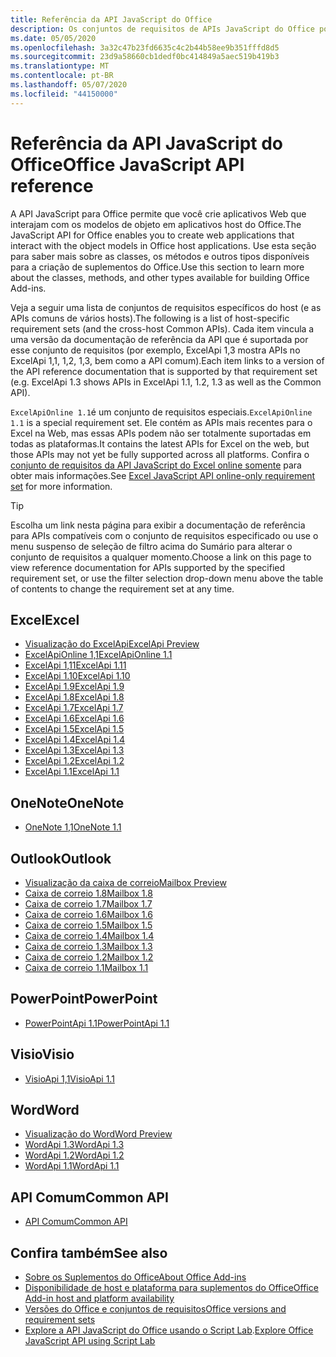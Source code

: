 ```yaml
---
title: Referência da API JavaScript do Office
description: Os conjuntos de requisitos de APIs JavaScript do Office por host.
ms.date: 05/05/2020
ms.openlocfilehash: 3a32c47b23fd6635c4c2b44b58ee9b351fffd8d5
ms.sourcegitcommit: 23d9a58660cb1dedf0bc414849a5aec519b419b3
ms.translationtype: MT
ms.contentlocale: pt-BR
ms.lasthandoff: 05/07/2020
ms.locfileid: "44150000"
---
```

# <a name="office-javascript-api-reference"></a><span data-ttu-id="6d2a0-103">Referência da API JavaScript do Office</span><span class="sxs-lookup"><span data-stu-id="6d2a0-103">Office JavaScript API reference</span></span>

<span data-ttu-id="6d2a0-104">A API JavaScript para Office permite que você crie aplicativos Web que interajam com os modelos de objeto em aplicativos host do Office.</span><span class="sxs-lookup"><span data-stu-id="6d2a0-104">The JavaScript API for Office enables you to create web applications that interact with the object models in Office host applications.</span></span> <span data-ttu-id="6d2a0-105">Use esta seção para saber mais sobre as classes, os métodos e outros tipos disponíveis para a criação de suplementos do Office.</span><span class="sxs-lookup"><span data-stu-id="6d2a0-105">Use this section to learn more about the classes, methods, and other types available for building Office Add-ins.</span></span>

<span data-ttu-id="6d2a0-106">Veja a seguir uma lista de conjuntos de requisitos específicos do host (e as APIs comuns de vários hosts).</span><span class="sxs-lookup"><span data-stu-id="6d2a0-106">The following is a list of host-specific requirement sets (and the cross-host Common APIs).</span></span> <span data-ttu-id="6d2a0-107">Cada item vincula a uma versão da documentação de referência da API que é suportada por esse conjunto de requisitos (por exemplo, ExcelApi 1,3 mostra APIs no ExcelApi 1,1, 1,2, 1,3, bem como a API comum).</span><span class="sxs-lookup"><span data-stu-id="6d2a0-107">Each item links to a version of the API reference documentation that is supported by that requirement set (e.g. ExcelApi 1.3 shows APIs in ExcelApi 1.1, 1.2, 1.3 as well as the Common API).</span></span>

<span data-ttu-id="6d2a0-108">`ExcelApiOnline 1.1`é um conjunto de requisitos especiais.</span><span class="sxs-lookup"><span data-stu-id="6d2a0-108">`ExcelApiOnline 1.1` is a special requirement set.</span></span> <span data-ttu-id="6d2a0-109">Ele contém as APIs mais recentes para o Excel na Web, mas essas APIs podem não ser totalmente suportadas em todas as plataformas.</span><span class="sxs-lookup"><span data-stu-id="6d2a0-109">It contains the latest APIs for Excel on the web, but those APIs may not yet be fully supported across all platforms.</span></span> <span data-ttu-id="6d2a0-110">Confira o [conjunto de requisitos da API JavaScript do Excel online somente](/office/dev/add-ins/reference/requirement-sets/excel-api-online-requirement-set) para obter mais informações.</span><span class="sxs-lookup"><span data-stu-id="6d2a0-110">See [Excel JavaScript API online-only requirement set](/office/dev/add-ins/reference/requirement-sets/excel-api-online-requirement-set) for more information.</span></span>

> [!TIP]
> <span data-ttu-id="6d2a0-111">Escolha um link nesta página para exibir a documentação de referência para APIs compatíveis com o conjunto de requisitos especificado ou use o menu suspenso de seleção de filtro acima do Sumário para alterar o conjunto de requisitos a qualquer momento.</span><span class="sxs-lookup"><span data-stu-id="6d2a0-111">Choose a link on this page to view reference documentation for APIs supported by the specified requirement set, or use the filter selection drop-down menu above the table of contents to change the requirement set at any time.</span></span>

## <a name="excel"></a><span data-ttu-id="6d2a0-112">Excel</span><span class="sxs-lookup"><span data-stu-id="6d2a0-112">Excel</span></span>

- [<span data-ttu-id="6d2a0-113">Visualização do ExcelApi</span><span class="sxs-lookup"><span data-stu-id="6d2a0-113">ExcelApi Preview</span></span>](/javascript/api/excel?view=excel-js-preview)
- [<span data-ttu-id="6d2a0-114">ExcelApiOnline 1,1</span><span class="sxs-lookup"><span data-stu-id="6d2a0-114">ExcelApiOnline 1.1</span></span>](/javascript/api/excel?view=excel-js-online)
- [<span data-ttu-id="6d2a0-115">ExcelApi 1,11</span><span class="sxs-lookup"><span data-stu-id="6d2a0-115">ExcelApi 1.11</span></span>](/javascript/api/excel?view=excel-js-1.11)
- [<span data-ttu-id="6d2a0-116">ExcelApi 1.10</span><span class="sxs-lookup"><span data-stu-id="6d2a0-116">ExcelApi 1.10</span></span>](/javascript/api/excel?view=excel-js-1.10)
- [<span data-ttu-id="6d2a0-117">ExcelApi 1.9</span><span class="sxs-lookup"><span data-stu-id="6d2a0-117">ExcelApi 1.9</span></span>](/javascript/api/excel?view=excel-js-1.9)
- [<span data-ttu-id="6d2a0-118">ExcelApi 1.8</span><span class="sxs-lookup"><span data-stu-id="6d2a0-118">ExcelApi 1.8</span></span>](/javascript/api/excel?view=excel-js-1.8)
- [<span data-ttu-id="6d2a0-119">ExcelApi 1.7</span><span class="sxs-lookup"><span data-stu-id="6d2a0-119">ExcelApi 1.7</span></span>](/javascript/api/excel?view=excel-js-1.7)
- [<span data-ttu-id="6d2a0-120">ExcelApi 1.6</span><span class="sxs-lookup"><span data-stu-id="6d2a0-120">ExcelApi 1.6</span></span>](/javascript/api/excel?view=excel-js-1.6)
- [<span data-ttu-id="6d2a0-121">ExcelApi 1.5</span><span class="sxs-lookup"><span data-stu-id="6d2a0-121">ExcelApi 1.5</span></span>](/javascript/api/excel?view=excel-js-1.5)
- [<span data-ttu-id="6d2a0-122">ExcelApi 1.4</span><span class="sxs-lookup"><span data-stu-id="6d2a0-122">ExcelApi 1.4</span></span>](/javascript/api/excel?view=excel-js-1.4)
- [<span data-ttu-id="6d2a0-123">ExcelApi 1.3</span><span class="sxs-lookup"><span data-stu-id="6d2a0-123">ExcelApi 1.3</span></span>](/javascript/api/excel?view=excel-js-1.3)
- [<span data-ttu-id="6d2a0-124">ExcelApi 1.2</span><span class="sxs-lookup"><span data-stu-id="6d2a0-124">ExcelApi 1.2</span></span>](/javascript/api/excel?view=excel-js-1.2)
- [<span data-ttu-id="6d2a0-125">ExcelApi 1.1</span><span class="sxs-lookup"><span data-stu-id="6d2a0-125">ExcelApi 1.1</span></span>](/javascript/api/excel?view=excel-js-1.1)

## <a name="onenote"></a><span data-ttu-id="6d2a0-126">OneNote</span><span class="sxs-lookup"><span data-stu-id="6d2a0-126">OneNote</span></span>

- [<span data-ttu-id="6d2a0-127">OneNote 1,1</span><span class="sxs-lookup"><span data-stu-id="6d2a0-127">OneNote 1.1</span></span>](/javascript/api/onenote?view=onenote-js-1.1)

## <a name="outlook"></a><span data-ttu-id="6d2a0-128">Outlook</span><span class="sxs-lookup"><span data-stu-id="6d2a0-128">Outlook</span></span>

- [<span data-ttu-id="6d2a0-129">Visualização da caixa de correio</span><span class="sxs-lookup"><span data-stu-id="6d2a0-129">Mailbox Preview</span></span>](/javascript/api/outlook?view=outlook-js-preview)
- [<span data-ttu-id="6d2a0-130">Caixa de correio 1.8</span><span class="sxs-lookup"><span data-stu-id="6d2a0-130">Mailbox 1.8</span></span>](/javascript/api/outlook?view=outlook-js-1.8)
- [<span data-ttu-id="6d2a0-131">Caixa de correio 1.7</span><span class="sxs-lookup"><span data-stu-id="6d2a0-131">Mailbox 1.7</span></span>](/javascript/api/outlook?view=outlook-js-1.7)
- [<span data-ttu-id="6d2a0-132">Caixa de correio 1.6</span><span class="sxs-lookup"><span data-stu-id="6d2a0-132">Mailbox 1.6</span></span>](/javascript/api/outlook?view=outlook-js-1.6)
- [<span data-ttu-id="6d2a0-133"> Caixa de correio 1.5</span><span class="sxs-lookup"><span data-stu-id="6d2a0-133">Mailbox 1.5</span></span>](/javascript/api/outlook?view=outlook-js-1.5)
- [<span data-ttu-id="6d2a0-134"> Caixa de correio 1.4</span><span class="sxs-lookup"><span data-stu-id="6d2a0-134">Mailbox 1.4</span></span>](/javascript/api/outlook?view=outlook-js-1.4)
- [<span data-ttu-id="6d2a0-135"> Caixa de correio 1.3</span><span class="sxs-lookup"><span data-stu-id="6d2a0-135">Mailbox 1.3</span></span>](/javascript/api/outlook?view=outlook-js-1.3)
- [<span data-ttu-id="6d2a0-136">Caixa de correio 1.2</span><span class="sxs-lookup"><span data-stu-id="6d2a0-136">Mailbox 1.2</span></span>](/javascript/api/outlook?view=outlook-js-1.2)
- [<span data-ttu-id="6d2a0-137"> Caixa de correio 1.1</span><span class="sxs-lookup"><span data-stu-id="6d2a0-137">Mailbox 1.1</span></span>](/javascript/api/outlook?view=outlook-js-1.1)

## <a name="powerpoint"></a><span data-ttu-id="6d2a0-138">PowerPoint</span><span class="sxs-lookup"><span data-stu-id="6d2a0-138">PowerPoint</span></span>

- [<span data-ttu-id="6d2a0-139">PowerPointApi 1.1</span><span class="sxs-lookup"><span data-stu-id="6d2a0-139">PowerPointApi 1.1</span></span>](/javascript/api/powerpoint?view=powerpoint-js-1.1)

## <a name="visio"></a><span data-ttu-id="6d2a0-140">Visio</span><span class="sxs-lookup"><span data-stu-id="6d2a0-140">Visio</span></span>

- [<span data-ttu-id="6d2a0-141">VisioApi 1,1</span><span class="sxs-lookup"><span data-stu-id="6d2a0-141">VisioApi 1.1</span></span>](/javascript/api/visio?view=visio-js-1.1)

## <a name="word"></a><span data-ttu-id="6d2a0-142">Word</span><span class="sxs-lookup"><span data-stu-id="6d2a0-142">Word</span></span>

- [<span data-ttu-id="6d2a0-143">Visualização do Word</span><span class="sxs-lookup"><span data-stu-id="6d2a0-143">Word Preview</span></span>](/javascript/api/word?view=word-js-preview)
- [<span data-ttu-id="6d2a0-144">WordApi 1.3</span><span class="sxs-lookup"><span data-stu-id="6d2a0-144">WordApi 1.3</span></span>](/javascript/api/word?view=word-js-1.3)
- [<span data-ttu-id="6d2a0-145">WordApi 1.2</span><span class="sxs-lookup"><span data-stu-id="6d2a0-145">WordApi 1.2</span></span>](/javascript/api/word?view=word-js-1.2)
- [<span data-ttu-id="6d2a0-146">WordApi 1.1</span><span class="sxs-lookup"><span data-stu-id="6d2a0-146">WordApi 1.1</span></span>](/javascript/api/word?view=word-js-1.1)

## <a name="common-api"></a><span data-ttu-id="6d2a0-147">API Comum</span><span class="sxs-lookup"><span data-stu-id="6d2a0-147">Common API</span></span>

- [<span data-ttu-id="6d2a0-148">API Comum</span><span class="sxs-lookup"><span data-stu-id="6d2a0-148">Common API</span></span>](/javascript/api/office?view=common-js)

## <a name="see-also"></a><span data-ttu-id="6d2a0-149">Confira também</span><span class="sxs-lookup"><span data-stu-id="6d2a0-149">See also</span></span>

- [<span data-ttu-id="6d2a0-150">Sobre os Suplementos do Office</span><span class="sxs-lookup"><span data-stu-id="6d2a0-150">About Office Add-ins</span></span>](/office/dev/add-ins/overview)
- [<span data-ttu-id="6d2a0-151">Disponibilidade de host e plataforma para suplementos do Office</span><span class="sxs-lookup"><span data-stu-id="6d2a0-151">Office Add-in host and platform availability</span></span>](/office/dev/add-ins/overview/office-add-in-availability)
- [<span data-ttu-id="6d2a0-152">Versões do Office e conjuntos de requisitos</span><span class="sxs-lookup"><span data-stu-id="6d2a0-152">Office versions and requirement sets</span></span>](/office/dev/add-ins/develop/office-versions-and-requirement-sets)
- <span data-ttu-id="6d2a0-153">[Explore a API JavaScript do Office usando o Script Lab](/office/dev/add-ins/overview/explore-with-script-lab).</span><span class="sxs-lookup"><span data-stu-id="6d2a0-153">[Explore Office JavaScript API using Script Lab](/office/dev/add-ins/overview/explore-with-script-lab)</span></span>
